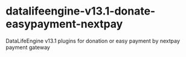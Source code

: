 # datalifeengine-v13.1-donate-easypayment-nextpay
DataLifeEngine v13.1 plugins for donation or easy payment by nextpay payment gateway
